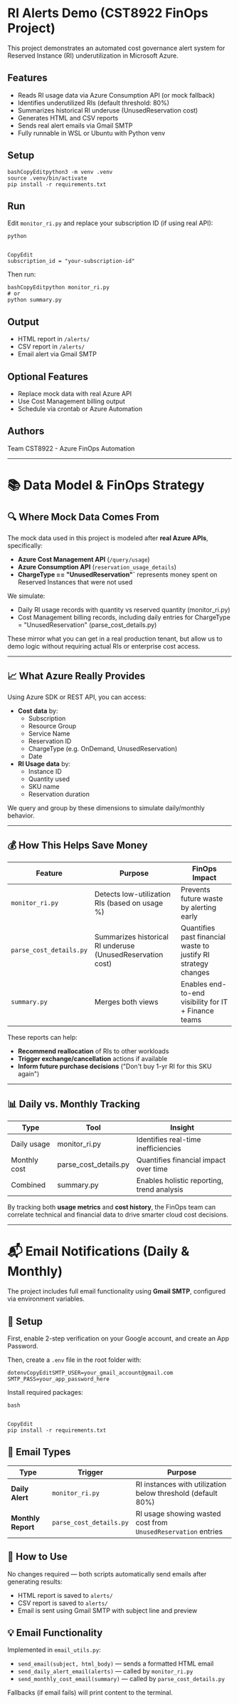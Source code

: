 # RI Alerts Demo (CST8922 FinOps Project)

This project demonstrates an automated cost governance alert system for Reserved Instance (RI) underutilization in Microsoft Azure.

## Features

- Reads RI usage data via Azure Consumption API (or mock fallback)
- Identifies underutilized RIs (default threshold: 80%)
- Summarizes historical RI underuse (UnusedReservation cost)
- Generates HTML and CSV reports
- Sends real alert emails via Gmail SMTP
- Fully runnable in WSL or Ubuntu with Python venv

## Setup

```
bashCopyEditpython3 -m venv .venv
source .venv/bin/activate
pip install -r requirements.txt
```

## Run

Edit `monitor_ri.py` and replace your subscription ID (if using real API):

```
python


CopyEdit
subscription_id = "your-subscription-id"
```

Then run:

```
bashCopyEditpython monitor_ri.py
# or
python summary.py
```

## Output

- HTML report in `/alerts/`
- CSV report in `/alerts/`
- Email alert via Gmail SMTP

## Optional Features

- Replace mock data with real Azure API
- Use Cost Management billing output
- Schedule via crontab or Azure Automation

## Authors

Team CST8922 - Azure FinOps Automation

------

# 📚 Data Model & FinOps Strategy

## 🔍 Where Mock Data Comes From

The mock data used in this project is modeled after **real Azure APIs**, specifically:

- **Azure Cost Management API** (`/query/usage`)
- **Azure Consumption API** (`reservation_usage_details`)
- **ChargeType == "UnusedReservation"`** represents money spent on Reserved Instances that were not used

We simulate:

- Daily RI usage records with quantity vs reserved quantity (monitor_ri.py)
- Cost Management billing records, including daily entries for ChargeType = "UnusedReservation" (parse_cost_details.py)

These mirror what you can get in a real production tenant, but allow us to demo logic without requiring actual RIs or enterprise cost access.

------

## 📈 What Azure Really Provides

Using Azure SDK or REST API, you can access:

- **Cost data** by:
  - Subscription
  - Resource Group
  - Service Name
  - Reservation ID
  - ChargeType (e.g. OnDemand, UnusedReservation)
  - Date
- **RI Usage data** by:
  - Instance ID
  - Quantity used
  - SKU name
  - Reservation duration

We query and group by these dimensions to simulate daily/monthly behavior.

------

## 💰 How This Helps Save Money

| Feature                 | Purpose                                                    | FinOps Impact                                                |
| ----------------------- | ---------------------------------------------------------- | ------------------------------------------------------------ |
| `monitor_ri.py`         | Detects low-utilization RIs (based on usage %)             | Prevents future waste by alerting early                      |
| `parse_cost_details.py` | Summarizes historical RI underuse (UnusedReservation cost) | Quantifies past financial waste to justify RI strategy changes |
| `summary.py`            | Merges both views                                          | Enables end-to-end visibility for IT + Finance teams         |



These reports can help:

- **Recommend reallocation** of RIs to other workloads
- **Trigger exchange/cancellation** actions if available
- **Inform future purchase decisions** ("Don't buy 1-yr RI for this SKU again")

------

## 📊 Daily vs. Monthly Tracking

| Type         | Tool                  | Insight                                    |
| ------------ | --------------------- | ------------------------------------------ |
| Daily usage  | monitor_ri.py         | Identifies real-time inefficiencies        |
| Monthly cost | parse_cost_details.py | Quantifies financial impact over time      |
| Combined     | summary.py            | Enables holistic reporting, trend analysis |



By tracking both **usage metrics** and **cost history**, the FinOps team can correlate technical and financial data to drive smarter cloud cost decisions.

------

# 📬 Email Notifications (Daily & Monthly)

The project includes full email functionality using **Gmail SMTP**, configured via environment variables.

## 🔐 Setup

First, enable 2-step verification on your Google account, and create an App Password.

Then, create a `.env` file in the root folder with:

```
dotenvCopyEditSMTP_USER=your_gmail_account@gmail.com
SMTP_PASS=your_app_password_here
```

Install required packages:

```
bash


CopyEdit
pip install -r requirements.txt
```

## 🔔 Email Types

| Type               | Trigger                 | Purpose                                                      |
| ------------------ | ----------------------- | ------------------------------------------------------------ |
| **Daily Alert**    | `monitor_ri.py`         | RI instances with utilization below threshold (default 80%)  |
| **Monthly Report** | `parse_cost_details.py` | RI usage showing wasted cost from `UnusedReservation` entries |



## 📩 How to Use

No changes required — both scripts automatically send emails after generating results:

- HTML report is saved to `alerts/`
- CSV report is saved to `alerts/`
- Email is sent using Gmail SMTP with subject line and preview

## 💡 Email Functionality

Implemented in `email_utils.py`:

- `send_email(subject, html_body)` — sends a formatted HTML email
- `send_daily_alert_email(alerts)` — called by `monitor_ri.py`
- `send_monthly_cost_email(summary)` — called by `parse_cost_details.py`

Fallbacks (if email fails) will print content to the terminal.